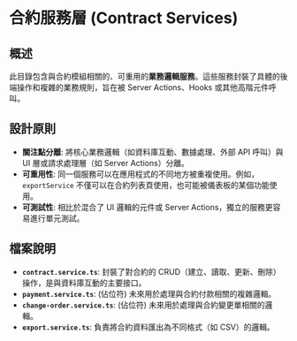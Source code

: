 # 合約服務層 (Contract Services)

## 概述

此目錄包含與合約模組相關的、可重用的**業務邏輯服務**。這些服務封裝了具體的後端操作和複雜的業務規則，旨在被 Server Actions、Hooks 或其他高階元件呼叫。

## 設計原則

- **關注點分離**: 將核心業務邏輯（如資料庫互動、數據處理、外部 API 呼叫）與 UI 層或請求處理層（如 Server Actions）分離。
- **可重用性**: 同一個服務可以在應用程式的不同地方被重複使用。例如，`exportService` 不僅可以在合約列表頁使用，也可能被儀表板的某個功能使用。
- **可測試性**: 相比於混合了 UI 邏輯的元件或 Server Actions，獨立的服務更容易進行單元測試。

## 檔案說明

- **`contract.service.ts`**: 封裝了對合約的 CRUD（建立、讀取、更新、刪除）操作，是與資料庫互動的主要接口。
- **`payment.service.ts`**: (佔位符) 未來用於處理與合約付款相關的複雜邏輯。
- **`change-order.service.ts`**: (佔位符) 未來用於處理與合約變更單相關的邏輯。
- **`export.service.ts`**: 負責將合約資料匯出為不同格式（如 CSV）的邏輯。
